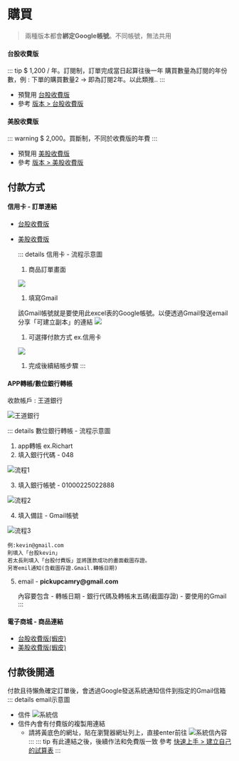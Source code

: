 # 購買

> 兩種版本都會**綁定Google帳號**。不同帳號，無法共用

#### 台股收費版

 ::: tip $ 1,200 / 年。訂閱制，訂單完成當日起算往後一年
 購買數量為訂閱的年份數，例 : 下單的購買數量2 → 即為訂閱2年。以此類推..
 :::
 - 預覽用 [台股收費版](https://docs.google.com/spreadsheets/d/1HQE6sgELw7jaiaUFFG-Rlf1bIdRpr4RNo1d43duKRr8)
 - 參考 [版本 > 台股收費版](/Version/免費版.md)

#### 美股收費版

 ::: warning $ 2,000。買斷制，不同於收費版的年費
 :::
 - 預覽用 [美股收費版](https://docs.google.com/spreadsheets/d/1tRNgBzPeiY8uIptyv7b59INGh-3ffm-yWGMO9GR77ak)
 - 參考 [版本 > 美股收費版](/Version/%E7%BE%8E%E8%82%A1%E7%89%88.md)

## 付款方式

#### 信用卡 - 訂單連結

 - [台股收費版](https://cart.cashier.ecpay.com.tw/qp/ntY1)
 - [美股收費版](https://cart.cashier.ecpay.com.tw/qp/naqB)

   ::: details 信用卡 - 流程示意圖
   1. 商品訂單畫面

   ![](../../.vuepress/public/images/進階功能_信用卡付款_流程1.jpg)

   1. 填寫Gmail

    該Gmail帳號就是要使用此excel表的Google帳號。以便透過Gmail發送email分享「可建立副本」的連結
   ![](../../.vuepress/public/images/進階功能_信用卡付款_流程2.jpg)
   
   1. 可選擇付款方式 ex.信用卡

   ![](../../.vuepress/public/images/進階功能_信用卡付款_流程3.jpg)

   1. 完成後續結帳步驟
   :::

#### APP轉帳/數位銀行轉帳

  收款帳戶 : 王道銀行

  ![王道銀行](../../.vuepress/public/images/王道銀行.jpg)

  ::: details 數位銀行轉帳 - 流程示意圖
   1. app轉帳 ex.Richart
   2. 填入銀行代碼 - 048

   ![流程1](../../.vuepress/public/images/進階功能_數位轉帳_流程1.jpg)


   3. 填入銀行帳號 - 01000225022888

   ![流程2](../../.vuepress/public/images/進階功能_數位轉帳_流程2.jpg)


   4. 填入備註 - Gmail帳號

   ![流程3](../../.vuepress/public/images/進階功能_數位轉帳_流程3.jpg)

    例:kevin@gmail.com
    則填入「台股kevin」
    若太長則填入「台股付費版」並將匯款成功的畫面截圖存證。
    另寄emil通知(含截圖存證.Gmail.轉帳日期)

   5. email - __pickupcamry@gmail.com__

      內容要包含
    - 轉帳日期
    - 銀行代碼及轉帳末五碼(截圖存證)
    - 要使用的Gmail
   :::

#### 電子商城 - 商品連結

 - [台股收費版(蝦皮)](https://shopee.tw/Google%E8%A9%A6%E7%AE%97%E8%A1%A8%E3%80%90%E5%85%A8%E8%87%AA%E5%8B%95%E8%82%A1%E7%A5%A8%E7%AE%A1%E7%90%86%E8%A1%A8-%E5%8F%B0%E8%82%A1%E4%BB%98%E8%B2%BB%E7%89%88%E3%80%91%F0%9F%93%9DExcel-%E8%82%A1%E7%A5%A8%E7%AE%A1%E7%90%86-%E7%AF%84%E6%9C%AC-%E8%87%AA%E5%8B%95%E5%8C%96-%E8%82%A1%E7%A5%A8%E8%A8%98%E5%B8%B3-%E8%82%A1%E7%A5%A8%E6%95%B4%E7%90%86-%E8%82%A1%E7%A5%A8%E6%90%8D%E7%9B%8A-i.150537601.9985869773?position=1)
 - [美股收費版(蝦皮)](https://shopee.tw/Google%E8%A9%A6%E7%AE%97%E8%A1%A8%E3%80%90%E5%85%A8%E8%87%AA%E5%8B%95%E8%82%A1%E7%A5%A8%E7%AE%A1%E7%90%86%E8%A1%A8-%E7%BE%8E%E8%82%A1%E4%BB%98%E8%B2%BB%E7%89%88%E3%80%91%F0%9F%93%9DExcel-%E8%82%A1%E7%A5%A8%E7%AE%A1%E7%90%86-%E7%AF%84%E6%9C%AC-%E7%BE%8E%E8%82%A1-%E8%82%A1%E7%A5%A8%E8%A8%98%E5%B8%B3-%E8%82%A1%E7%A5%A8%E6%95%B4%E7%90%86-%E8%82%A1%E7%A5%A8%E6%90%8D%E7%9B%8A-i.150537601.3195478292?sp_atk=e1dab470-61cc-4acb-adc1-abae42693845)

## 付款後開通

 付款且待懶魚確定訂單後，會透過Google發送系統通知信件到指定的Gmail信箱
 ::: details email示意圖
  - 信件
  ![系統信](../../.vuepress/public/images/進階功能_購買_系統信.jpg)
  - 信件內會有付費版的複製用連結
    - 請將黃底色的網址，貼在瀏覽器網址列上，直接enter前往
  ![系統信內容](../../.vuepress/public/images/進階功能_購買_系統信內容.jpg)
 :::
 ::: tip 有此連結之後，後續作法和免費版一致
  參考 [快速上手 > 建立自己的試算表](../QuickStart/第一次使用.md#建立自己的試算表)
 :::